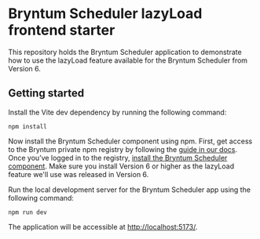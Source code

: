 # Bryntum Scheduler lazyLoad frontend starter

This repository holds the Bryntum Scheduler application to demonstrate how to use the lazyLoad feature available for the Bryntum Scheduler from Version 6.

## Getting started

Install the Vite dev dependency by running the following command:

```shell
npm install
```

Now install the Bryntum Scheduler component using npm. First, get access to the Bryntum private npm registry by following the [guide in our docs](https://bryntum.com/products/scheduler/docs/guide/Scheduler/quick-start/javascript-npm#access-to-npm-registry). Once you’ve logged in to the registry, [install the Bryntum Scheduler component](https://bryntum.com/products/scheduler/docs/guide/Scheduler/quick-start/javascript-npm#install-component). Make sure you install Version 6 or higher as the lazyLoad feature we'll use was released in Version 6.

Run the local development server for the Bryntum Scheduler app using the following command:

```shell
npm run dev
```

The application will be accessible at [http://localhost:5173/](http://localhost:5173/).
